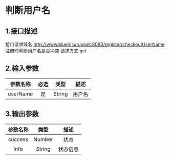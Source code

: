 # 判断用户名

## 1.接口描述

接口请求域名:http://www.bluemsun.work:8080/register/checkoutUserName
注册时判断用户名是否冲突
请求方式:get

## 2.输入参数

| 参数名称  | 必选  |  类型  |         描述         |
| :-------: | :---: | :----: | :------------------: |
|  userName  |  是   | String | 用户名 |

## 3.输出参数

| 参数名称 |  类型  |        描述        |
| :------: | :----: | :----------------: |
|  success | Number  |   状态   |
| info | String | 状态信息 |
<!-- 
let f = new class fetcher {
    constructor(url) {this.url = url}
    loopReqs(array) {
        for (let id of array) this.loopReq(id);
    }
    loopReq(id) {
        fetch(this.url+"/qzxk/xk/processXk", {
            method: "POST",
            headers: {'Content-Type':'application/x-www-form-urlencoded'},
            body:"jx0502id=45&jx0404id="+id+"&jx0502zbid=103"
        }).then((res) => res.json()).then((res) => {
            if (res.flag) console.log("get"+id);
            else this.loopReq(id);
        })
    }
}("http://222.27.96.193:7001");
f.loopReq("201920202003473"); -->
